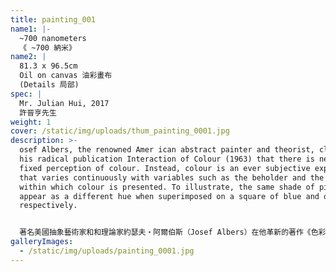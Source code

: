 ```yaml
---
title: painting_001
name1: |-
  ~700 nanometers
  《 ~700 納米》
name2: |
  81.3 x 96.5cm
  Oil on canvas 油彩畫布
  (Details 局部)
spec: |
  Mr. Julian Hui, 2017
  許晉亨先生
weight: 1
cover: /static/img/uploads/thum_painting_0001.jpg
description: >-
  osef Albers, the renowned Amer ican abstract painter and theorist, claims in
  his radical publication Interaction of Colour (1963) that there is never a
  fixed perception of colour. Instead, colour is an ever subjective experience
  that varies continuously with variables such as the beholder and the context
  within which colour is presented. To illustrate, the same shade of pink would
  appear as a different hue when superimposed on a square of blue and orange
  respectively.


  著名美國抽象藝術家和和理論家約瑟夫・阿爾伯斯（Josef Albers）在他革新的著作《色彩互動學》（1963 年）中，主張了色彩感知的非固定和多面性。根據他的色彩理論，顏色的辨識是一種視覺的主觀性體驗，它會隨著個別觀者、呈現的狀態、周遭的顏色所互相影響等因素而不斷變化。舉個例子，分別疊置在藍色和橙色的正方形上，即便是相同的粉紅色，也會呈現出不一樣的色調。
galleryImages:
  - /static/img/uploads/painting_0001.jpg
---
```

